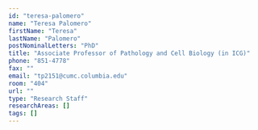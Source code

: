```yaml
---
id: "teresa-palomero"
name: "Teresa Palomero"
firstName: "Teresa"
lastName: "Palomero"
postNominalLetters: "PhD"
title: "Associate Professor of Pathology and Cell Biology (in ICG)"
phone: "851-4778"
fax: ""
email: "tp2151@cumc.columbia.edu"
room: "404"
url: ""
type: "Research Staff"
researchAreas: []
tags: []
---
```

